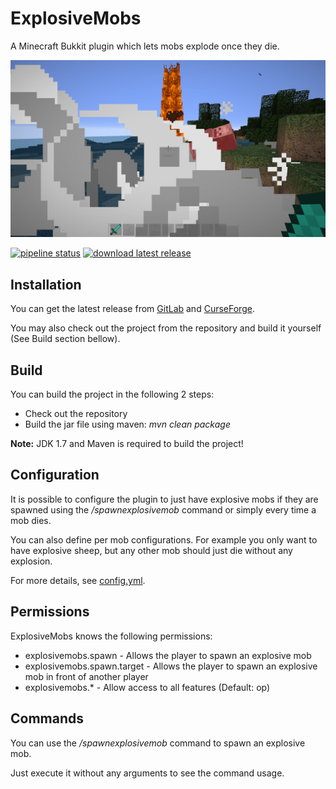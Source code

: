 # ExplosiveMobs

A Minecraft Bukkit plugin which lets mobs explode once they die.

![](screenshot.png)

[![pipeline status](https://gitlab.com/Programie/ExplosiveMobs/badges/master/pipeline.svg)](https://gitlab.com/Programie/ExplosiveMobs/commits/master)
[![download latest release](https://img.shields.io/badge/download-latest-blue.svg)](https://gitlab.com/Programie/ExplosiveMobs/-/jobs/artifacts/master/raw/target/ExplosiveMobs.jar?job=release)

## Installation

You can get the latest release from [GitLab](https://gitlab.com/Programie/ExplosiveMobs/-/releases) and [CurseForge](https://www.curseforge.com/minecraft/bukkit-plugins/explosivemobs).

You may also check out the project from the repository and build it yourself (See Build section bellow).


## Build

You can build the project in the following 2 steps:

 * Check out the repository
 * Build the jar file using maven: *mvn clean package*

**Note:** JDK 1.7 and Maven is required to build the project!


## Configuration

It is possible to configure the plugin to just have explosive mobs if they are spawned using the */spawnexplosivemob* command or simply every time a mob dies.

You can also define per mob configurations. For example you only want to have explosive sheep, but any other mob should just die without any explosion.

For more details, see [config.yml](src/main/resources/config.yml).


## Permissions

ExplosiveMobs knows the following permissions:

  * explosivemobs.spawn - Allows the player to spawn an explosive mob
  * explosivemobs.spawn.target - Allows the player to spawn an explosive mob in front of another player
  * explosivemobs.* - Allow access to all features (Default: op)


## Commands

You can use the */spawnexplosivemob* command to spawn an explosive mob.

Just execute it without any arguments to see the command usage.
